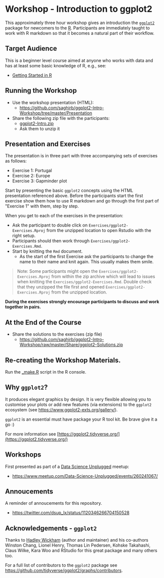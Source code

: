 # Workshop - Introduction to ggplot2

This approximately three hour workshop gives an introduction the
[`ggplot2`](https://ggplot2.tidyverse.org/) package for newcomers to the 
[R](https://www.r-project.org/). Participants are immediately taught to work with R 
markdown so that it becomes a natural part of their workflow.

## Target Audience

This is a beginner level course aimed at anyone who works with data and has at least 
some basic knowledge of R, e.g., see:

- [Getting Started in R](https://ilustat.com/shared/Getting-Started-in-R.pdf)

## Running the Workshop 

- Use the workshop presentation (HTML):
    + https://github.com/saghirb/ggplot2-Intro-Workshop/tree/master/Presentation
- Share the following zip file with the participants:
    + [ggplot2-Intro.zip](https://github.com/saghirb/ggplot2-Intro-Workshop/blob/master/Share/ggplot2-Intro.zip)
    + Ask them to unzip it
    
## Presentation and Exercises

The presentation is in three part with three accompanying sets of exercises as follows:

- Exercise 1: Portugal
- Exercise 2: Europe
- Exercise 3: Gapminder plot

Start by presenting the basic `ggplot2` concepts using the HTML presentation referenced 
above. Before the participants start the first exercise show them how to use R markdown 
and go through the first part of "Exercise 1" with them, step by step.

When you get to each of the exercises in the presentation:

- Ask the participant to double click on `Exercises/ggplot2-Exercises.Rproj` from 
  the unzipped location to open  Rstudio with the right setup.
- Participants should then work through `Exercises/ggplot2-Exercises.Rmd`.
- Start by knitting the `Rmd` document.
    + As the start of the first Exercise ask the participants to change the name to 
    their name and knit again. This usually makes them smile.
  
  
> Note: Some participants might open the `Exercises/ggplot2-Exercises.Rproj` from within the zip archive which will lead to issues when knitting the `Exercises/ggplot2-Exercises.Rmd`. Double check that they unzipped the file first and opened `Exercises/ggplot2-Exercises.Rproj` from the unzipped location.

**During the exercises strongly encourage participants to discuss and work together in pairs.**
  
## At the End of the Course

- Share the solutions to the exercises (zip file)
    + https://github.com/saghirb/ggplot2-Intro-Workshop/raw/master/Share/ggplot2-Solutions.zip

## Re-creating the Workshop Materials.

Run the [_make.R](https://github.com/saghirb/ggplot2-Intro-Workshop/blob/master/_make.R) 
script in the R console.

## Why `ggplot2`?

It produces elegant graphics by design. It is very flexible allowing you to customise your
plots or add new features (via extensions) to the `ggplot2` ecosystem (see https://www.ggplot2-exts.org/gallery/).

`ggplot2` is an essential must have package your R tool kit. Be brave give it a go :)

For more information see [https://ggplot2.tidyverse.org/](https://ggplot2.tidyverse.org/)

## Workshops

First presented as part of a [Data Science Unplugged](https://dsup.org/) meetup:
 
- https://www.meetup.com/Data-Science-Unplugged/events/260241067/

## Annoucements

A reminder of annoucements for this repository.

- https://twitter.com/dsup_lx/status/1120346266704150528

## Acknowledgements - `ggplot2`

Thanks to [Hadley Wickham](https://github.com/hadley) (author and maintainer) and his
co-authors Winston Chang, Lionel Henry, Thomas Lin Pedersen, Kohske Takahashi, 
Claus Wilke, Kara Woo and RStudio for this great package and many others too. 

For a full list of contributors to the `ggplot2` package see
https://github.com/tidyverse/ggplot2/graphs/contributors.

